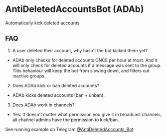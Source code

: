 # AntiDeletedAccountsBot (ADAb)
Automatically kick deleted accounts


## FAQ
1.  A user deleted their account, why hasn't the bot kicked them yet?

*  ADAb only checks for deleted accounts ONCE per hour at most.  And it will only check for deleted accounts if a message was sent to the group.  This behaviour will keep the bot from slowing down, and filters out inactive groups.

2.  Does ADAb kick or ban deleted accounts?

*  ADAb kicks deleted accounts (ban + unban).

3.  Does ADAb work in channels?

*  Yes.  It doesn't matter what permission you give it in broadcast channels, all channel admins have the permission to kick/ban.


See running example on Telegram [@AntiDeletedAccounts_Bot](https://t.me/AntiDeletedAccounts_Bot)
